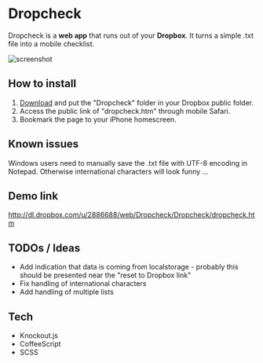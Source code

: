 Dropcheck
=========

Dropcheck is a **web app** that runs out of your **Dropbox**.
It turns a simple .txt file into a mobile checklist.

![screenshot](http://www.jakobloekkemadsen.com/wp-content/uploads/2011/09/dropcheck1.png)

How to install
--------------
1. [Download](https://github.com/jakobloekke/Dropcheck/zipball/master/ "Download Dropcheck") and put the "Dropcheck" folder in your Dropbox public folder.
3. Access the public link of "dropcheck.htm" through mobile Safari.
4. Bookmark the page to your iPhone homescreen.

Known issues
------------
Windows users need to manually save the .txt file with UTF-8 encoding in Notepad. 
Otherwise international characters will look funny ...

Demo link 
---------
http://dl.dropbox.com/u/2886688/web/Dropcheck/Dropcheck/dropcheck.htm


TODOs / Ideas
----

* Add indication that data is coming from localstorage - probably this should be presented near the "reset to Dropbox link"
* Fix handling of international characters
* Add handling of multiple lists

Tech
----
* Knockout.js
* CoffeeScript
* SCSS
